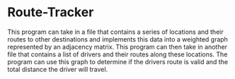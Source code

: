 # Route-Tracker

This program can take in a file that contains a series of locations and their routes to other destinations and implements 
this data into a weighted graph represented by an adjacency matrix. This program can then take in another file that contains
a list of drivers and their routes along these locations. The program can use this graph to determine if the drivers route is
valid and the total distance the driver will travel. 
